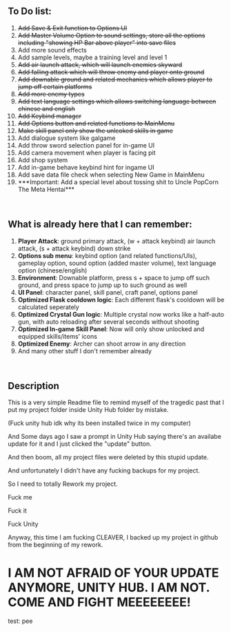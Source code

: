 <h2>To Do list:</h2>
<ol>
<s><li>Add Save & Exit function to Options UI</li></s>
<s><li>Add Master Volume Option to sound settings, store all the options including "showing HP Bar above player" into save files</li></s>
<li>Add more sound effects</li>
<li>Add sample levels, maybe a training level and level 1</li>
<s><li>Add air launch attack, which will launch enemies skyward</li></s>
<s><li>Add falling attack which will throw enemy and player onto ground</li></s>
<s><li>Add downable ground and related mechanics which allows player to jump off certain platforms</li></s>
<s><li>Add more enemy types</li></s>
<s><li>Add text language settings which allows switching language between chinese and english</li></s>
<s><li>Add Keybind manager</li></s>
<s><li>Add Options button and related functions to MainMenu</li></s>
<s><li>Make skill panel only show the unlcoked skills in game</li></s>
<li>Add dialogue system like galgame</li>
<li>Add throw sword selection panel for in-game UI</li>
<li>Add camera movement when player is facing pit</li>
<li>Add shop system</li>
<li>Add in-game behave keybind hint for ingame UI</li>
<li>Add save data file check when selecting New Game in MainMenu</li>
<li>***Important: Add a special level about tossing shit to Uncle PopCorn The Meta Hentai***</li>
</ol>

<br>
<h2>What is already here that I can remember:</h2>
<ol>
  <li><b>Player Attack</b>: ground primary attack, (w + attack keybind) air launch attack, (s + attack keybind) down strike</li>
  <li><b>Options sub menu</b>: keybind option (and related functions/UIs), gameplay option, sound option (added master volume), text language option (chinese/english)</li>
  <li><b>Environment</b>: Downable platform, press s + space to jump off such ground, and press space to jump up to such ground as well</li>
  <li><b>UI Panel</b>: character panel, skill panel, craft panel, options panel</li>
  <li><b>Optimized Flask cooldown logic</b>: Each different flask's cooldown will be calculated seperately</li>
  <li><b>Optimized Crystal Gun logic</b>: Multiple crystal now works like a half-auto gun, with auto reloading after several seconds without shooting</li>
  <li><b>Optimized In-game Skill Panel</b>: Now will only show unlocked and equipped skills/items' icons</li>
  <li><b>Optimized Enemy</b>: Archer can shoot arrow in any direction</li>
  <li>And many other stuff I don't remember already</li>
</ol>

<br>
<h2>Description</h2>
<p>This is a very simple Readme file to remind myself of the tragedic past that I put my project folder inside Unity Hub folder by mistake.</p>
<p>(Fuck unity hub idk why its been installed twice in my computer)</p>
<p>And Some days ago I saw a prompt in Unity Hub saying there's an availabe update for it and I just clicked the "update" button.</p>
<p>And then boom, all my project files were deleted by this stupid update.</p>
<p>And unfortunately I didn't have any fucking backups for my project.</p>
<p>So I need to totally Rework my project.</p>
<p>Fuck me</p>
<p>Fuck it</p>
<p>Fuck Unity</p>

<p>Anyway, this time I am fucking CLEAVER, I backed up my project in github from the beginning of my rework.</p>
<h1>I AM NOT AFRAID OF YOUR UPDATE ANYMORE, UNITY HUB. I AM NOT. COME AND FIGHT MEEEEEEEE!</h1>
test: pee
